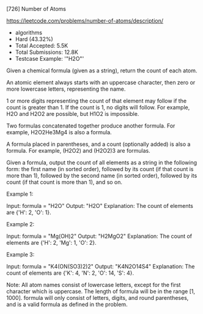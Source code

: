 [726] Number of Atoms  

https://leetcode.com/problems/number-of-atoms/description/

* algorithms
* Hard (43.32%)
* Total Accepted:    5.5K
* Total Submissions: 12.8K
* Testcase Example:  '"H2O"'

Given a chemical formula (given as a string), return the count of each atom.

An atomic element always starts with an uppercase character, then zero or more lowercase letters, representing the name.

1 or more digits representing the count of that element may follow if the count is greater than 1.  If the count is 1, no digits will follow.  For example, H2O and H2O2 are possible, but H1O2 is impossible.

Two formulas concatenated together produce another formula.  For example, H2O2He3Mg4 is also a formula.  

A formula placed in parentheses, and a count (optionally added) is also a formula.  For example, (H2O2) and (H2O2)3 are formulas.

Given a formula, output the count of all elements as a string in the following form: the first name (in sorted order), followed by its count (if that count is more than 1), followed by the second name (in sorted order), followed by its count (if that count is more than 1), and so on.

Example 1:

Input: 
formula = "H2O"
Output: "H2O"
Explanation: 
The count of elements are {'H': 2, 'O': 1}.



Example 2:

Input: 
formula = "Mg(OH)2"
Output: "H2MgO2"
Explanation: 
The count of elements are {'H': 2, 'Mg': 1, 'O': 2}.



Example 3:

Input: 
formula = "K4(ON(SO3)2)2"
Output: "K4N2O14S4"
Explanation: 
The count of elements are {'K': 4, 'N': 2, 'O': 14, 'S': 4}.



Note:
All atom names consist of lowercase letters, except for the first character which is uppercase.
The length of formula will be in the range [1, 1000].
formula will only consist of letters, digits, and round parentheses, and is a valid formula as defined in the problem.

